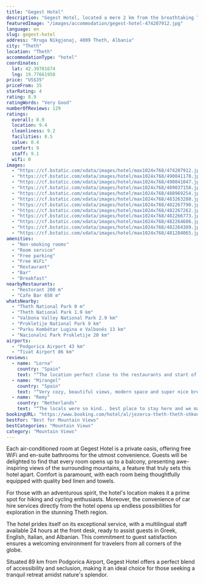 ```yaml
---
title: "Gegest Hotel"
description: "Gegest Hotel, located a mere 2 km from the breathtaking Theth National Park, stands as a beacon of comfort and luxury in Theth."
featuredImage: "/images/accommodation/gegest-hotel-474207912.jpg"
language: en
slug: gegest-hotel
address: "Rruga Nikgjonaj, 4009 Theth, Albania"
city: "Theth"
location: "Theth"
accommodationType: "hotel"
coordinates:
  lat: 42.39701674
  lng: 19.77661958
price: "US$35"
priceFrom: 35
starRating: 4
rating: 8.9
ratingWords: "Very Good"
numberOfReviews: 129
ratings:
  overall: 8.9
  location: 9.4
  cleanliness: 9.2
  facilities: 8.5
  value: 8.4
  comfort: 9
  staff: 9.1
  wifi: 0
images:
  - "https://cf.bstatic.com/xdata/images/hotel/max1024x768/474207912.jpg?k=47d5b80e7b048ffb3740a2346c08c5a904a05393c67b508ec68188e71019814a&o=&hp=1"
  - "https://cf.bstatic.com/xdata/images/hotel/max1024x768/490041178.jpg?k=3897d68516bd8627533cc896efc11179211a6ad78748ca22f998275e0a847853&o=&hp=1"
  - "https://cf.bstatic.com/xdata/images/hotel/max1024x768/490041047.jpg?k=a4c6cffb49187d30505eb89aa842e46beaa37dbac815de07d05ad20acb1498c2&o=&hp=1"
  - "https://cf.bstatic.com/xdata/images/hotel/max1024x768/489037158.jpg?k=7a1efb243afbce7b5b4c47d69008bdee069c2bcb9a7ac33a5d6622682a317f11&o=&hp=1"
  - "https://cf.bstatic.com/xdata/images/hotel/max1024x768/488969254.jpg?k=546e6ff8831e81dd213280b41334f2b9bd01c24ac8663b82684bd456449f1bde&o=&hp=1"
  - "https://cf.bstatic.com/xdata/images/hotel/max1024x768/483263280.jpg?k=9a82f40e91c9ee833c0ec1a79d29063af8e8f909d153f345296f7952fc5cd0e3&o=&hp=1"
  - "https://cf.bstatic.com/xdata/images/hotel/max1024x768/482267790.jpg?k=a440f107708a0abe700aabad9c808e146eae661247b43617711160ff73c494f2&o=&hp=1"
  - "https://cf.bstatic.com/xdata/images/hotel/max1024x768/482267262.jpg?k=106aa7216e19e1de23c7334438d05df8f2b25bd66982f99a7f878f8015b4f03b&o=&hp=1"
  - "https://cf.bstatic.com/xdata/images/hotel/max1024x768/482266773.jpg?k=ac7f0e6cd36caafc0d3d01aadcabe2a95e0a189525236f24e5c451364bed154c&o=&hp=1"
  - "https://cf.bstatic.com/xdata/images/hotel/max1024x768/482264606.jpg?k=f13bc24019b900d315d8c6a7161f836ceef4f9725ef8f2d55808c6b8ce587781&o=&hp=1"
  - "https://cf.bstatic.com/xdata/images/hotel/max1024x768/482264389.jpg?k=f8d5cc2add41db85edba8008a385370cbc755c4ce5166acd3a8a4e63ed8496fa&o=&hp=1"
  - "https://cf.bstatic.com/xdata/images/hotel/max1024x768/481284065.jpg?k=11409d49d2b1dbe14f5dd9f4a1814521c3c14dc7f624694bf148eaa2821860f2&o=&hp=1"
amenities:
  - "Non-smoking rooms"
  - "Room service"
  - "Free parking"
  - "Free WiFi"
  - "Restaurant"
  - "Bar"
  - "Breakfast"
nearbyRestaurants:
  - "Restorant 200 m"
  - "Cafe Bar 650 m"
whatsNearby:
  - "Theth National Park 0 m"
  - "Theth National Park 1.9 km"
  - "Valbona Valley National Park 2.9 km"
  - "Prokletije National Park 9 km"
  - "Parku Kombëtar Lugina e Valbonës 13 km"
  - "Nacionalni Park Prokletije 20 km"
airports:
  - "Podgorica Airport 43 km"
  - "Tivat Airport 86 km"
reviews:
  - name: "Lorna"
    country: "Spain"
    text: "“The location perfect close to the restaurants and start of the trail. The breakfast was great and the bed was comfortable. We really loved the balcony views.”"
  - name: "Mirangel"
    country: "Spain"
    text: "“Very cozy, beautiful views, modern space and super nice breakfast!”"
  - name: "Remy"
    country: "Netherlands"
    text: "“The locals were so kind.. best place to stay here and we make new friends here. Thanks for the incredible stay…. We give an 11+”"
bookingURL: "https://www.booking.com/hotel/al/jezerca-theth-theth-shkoder.en-gb.html?aid=8035640"
bestFor: "Best for Mountain Views"
bestCategories: "Mountain Views"
category: "Mountain Views"
---
```


Each air-conditioned room at Gegest Hotel is a private oasis, offering free WiFi and en-suite bathrooms for the utmost convenience. Guests will be delighted to find that every room opens up to a balcony, presenting awe-inspiring views of the surrounding mountains, a feature that truly sets this hotel apart. Comfort is paramount, with each room being thoughtfully equipped with quality bed linen and towels.

For those with an adventurous spirit, the hotel's location makes it a prime spot for hiking and cycling enthusiasts. Moreover, the convenience of car hire services directly from the hotel opens up endless possibilities for exploration in the stunning Theth region.

The hotel prides itself on its exceptional service, with a multilingual staff available 24 hours at the front desk, ready to assist guests in Greek, English, Italian, and Albanian. This commitment to guest satisfaction ensures a welcoming environment for travelers from all corners of the globe.

Situated 89 km from Podgorica Airport, Gegest Hotel offers a perfect blend of accessibility and seclusion, making it an ideal choice for those seeking a tranquil retreat amidst nature's splendor.